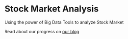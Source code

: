 # Stock Market Analysis
Using the power of Big Data Tools to analyze Stock Market

Read about our progress on [our blog](http://bullseyestock.wordpress.com) 
